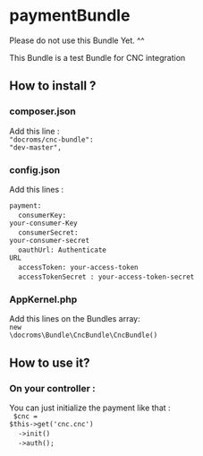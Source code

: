 # paymentBundle
Please do not use this Bundle Yet. ^^ 

This Bundle is a test Bundle for CNC integration 

## How to install ?
### composer.json
Add this line : <br>
<code>"docroms/cnc-bundle": "dev-master",</code><br>
### config.json
Add this lines : <br>

<code>payment:</code><br>
    &nbsp;&nbsp;&nbsp;&nbsp;<code>consumerKey: your-consumer-Key</code><br>
    &nbsp;&nbsp;&nbsp;&nbsp;<code>consumerSecret: your-consumer-secret</code><br>
    &nbsp;&nbsp;&nbsp;&nbsp;<code>oauthUrl: Authenticate URL</code><br>
    &nbsp;&nbsp;&nbsp;&nbsp;<code>accessToken: your-access-token</code><br>
    &nbsp;&nbsp;&nbsp;&nbsp;<code>accessTokenSecret : your-access-token-secret</code><br>
    
### AppKernel.php
Add this lines on the Bundles array: <br>
    <code>new \docroms\Bundle\CncBundle\CncBundle()</code>
    
    
## How to use it?
### On your controller : 
You can just initialize the payment like that : <br>
<code> $cnc = $this->get('cnc.cnc')</code><br>
    &nbsp;&nbsp;&nbsp;&nbsp;<code>->init()</code><br>
    &nbsp;&nbsp;&nbsp;&nbsp;<code>->auth();</code><br>


